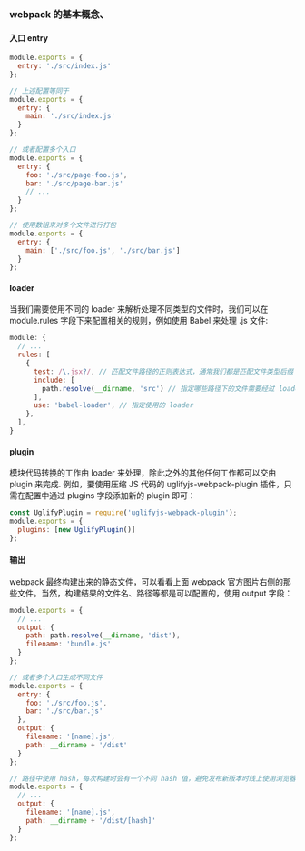 ### webpack 的基本概念、

#### 入口 entry

```js
module.exports = {
  entry: './src/index.js'
};

// 上述配置等同于
module.exports = {
  entry: {
    main: './src/index.js'
  }
};

// 或者配置多个入口
module.exports = {
  entry: {
    foo: './src/page-foo.js',
    bar: './src/page-bar.js'
    // ...
  }
};

// 使用数组来对多个文件进行打包
module.exports = {
  entry: {
    main: ['./src/foo.js', './src/bar.js']
  }
};
```

#### loader

当我们需要使用不同的 loader 来解析处理不同类型的文件时，我们可以在 module.rules 字段下来配置相关的规则，例如使用 Babel 来处理 .js 文件:

```js
module: {
  // ...
  rules: [
    {
      test: /\.jsx?/, // 匹配文件路径的正则表达式，通常我们都是匹配文件类型后缀
      include: [
        path.resolve(__dirname, 'src') // 指定哪些路径下的文件需要经过 loader 处理
      ],
      use: 'babel-loader', // 指定使用的 loader
    },
  ],
}
```

#### plugin

模块代码转换的工作由 loader 来处理，除此之外的其他任何工作都可以交由 plugin 来完成.
例如，要使用压缩 JS 代码的 uglifyjs-webpack-plugin 插件，只需在配置中通过 plugins 字段添加新的 plugin 即可：

```js
const UglifyPlugin = require('uglifyjs-webpack-plugin');
module.exports = {
  plugins: [new UglifyPlugin()]
};
```

#### 输出

webpack 最终构建出来的静态文件，可以看看上面 webpack 官方图片右侧的那些文件。当然，构建结果的文件名、路径等都是可以配置的，使用 output 字段：

```js
module.exports = {
  // ...
  output: {
    path: path.resolve(__dirname, 'dist'),
    filename: 'bundle.js'
  }
};

// 或者多个入口生成不同文件
module.exports = {
  entry: {
    foo: './src/foo.js',
    bar: './src/bar.js'
  },
  output: {
    filename: '[name].js',
    path: __dirname + '/dist'
  }
};

// 路径中使用 hash，每次构建时会有一个不同 hash 值，避免发布新版本时线上使用浏览器缓存
module.exports = {
  // ...
  output: {
    filename: '[name].js',
    path: __dirname + '/dist/[hash]'
  }
};
```
